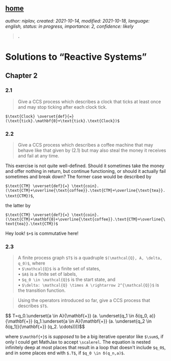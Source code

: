 [home](./index.md)
-------------------

*author: niplav, created: 2021-10-14, modified: 2021-10-18, language: english, status: in progress, importance: 2, confidence: likely*

> __.__

Solutions to “Reactive Systems”
================================

Chapter 2
----------

### 2.1

> Give a CCS process which describes a clock that ticks at least once
and may stop ticking after each clock tick.

`$\text{Clock} \overset{def}{=} (\text{tick}.\mathbf{0}+\text{tick}.\text{Clock})$`

### 2.2

> Give a CCS process which describes a coffee machine that may behave
like that given by (2.1) but may also steal the money it receives and
fail at any time.

This exercise is not quite well-defined. Should it sometimes take the
money and offer nothing in return, but continue functioning, or should
it actually fail sometimes and break down? The former case would be
described by

`$\text{CTM} \overset{def}{=} \text{coin}.(\text{CTM}+\overline{\text{coffee}}.\text{CTM}+\overline{\text{tea}}.\text{CTM})$`,

the latter by

`$\text{CTM} \overset{def}{=} \text{coin}.(\text{CTM}+\mathbf{0}+\overline{\text{coffee}}.\text{CTM}+\overline{\text{tea}}.\text{CTM})$`

Hey look! `$+$` is commutative here!

### 2.3

> A finite process graph `$T$` is a quadruple `$(\mathcal{Q}, A, \delta, q_0)$`, where  
• `$\mathcal{Q}$` is a finite set of states,  
• `$A$` is a finite set of labels,  
• `$q_0 \in \mathcal{Q}$` is the start state, and  
• `$\delta: \mathcal{Q} \times A \rightarrow 2^{\mathcal{Q}}$` is the transition function.  

> Using the operators introduced so far, give a CCS process that describes `$T$`.

<div>
	$$ T=q_0.\underset{a \in A}{\mathbf{+}} (a. \underset{q_1 \in δ(q_0, a)}{\mathbf{+}} (q_1.\underset{a \in A}{\mathbf{+}} (a. \underset{q_2 \in δ(q_1)}{\mathbf{+}} (q_2. \cdots))))$$
</div>

where `$\mathbf{+}$` is _supposed_ to be a big iterative operator like
`$\sum$`, if only I could get MathJax to accept `\scalerel`. The equation
is nested infinitely deep at most places that result in a loop that
doesn't include `$q_0$`, and in some places end with `$.T$`, if `$q_0
\in δ(q_n,a)$`.
